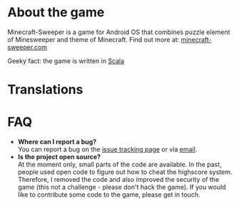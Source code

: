 # About the game

Minecraft-Sweeper is a game for Android OS that combines puzzle element of Minesweeper and theme of Minecraft. Find out more at: [minecraft-sweeper.com](http://minecraft-sweeper.com)

Geeky fact: the game is written in [Scala](http://scala-lang.org/) 


# Translations



# FAQ

 - **Where can I report a bug?**  
   You can report a bug on the [issue tracking page](https://github.com/kmisiunas/minecraft-sweeper/issues) or via [email](mailto:support+mcs@misiunas.com).
 - **Is the project open source?**  
   At the moment only, small parts of the code are available. In the past, people used open code to figure out how to cheat the highscore system. Therefore, I removed the code and also improved the security of the game (this not a challenge - please don't hack the game). If you would like to contribute some code to the game, please get in touch. 

